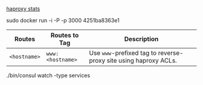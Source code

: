 
[haproxy stats](http://localhost:8080/haproxy?stats)

sudo docker run -i -P -p 3000 4251ba8363e1

| Routes | Routes to Tag | Description |
|----------|-----------|-------------|
| `<hostname>` | `www:<hostname>`| Use `www`-prefixed tag to reverse-proxy site using haproxy ACLs. |
./bin/consul watch -type services

